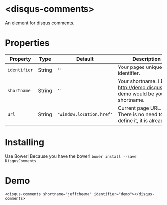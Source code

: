 # \<disqus-comments\>

An element for disqus comments.
# Properties

Property         | Type    | Default | Description                                                                                                                                 
---------------- | ------- | ------- | ------------                                                                                                                                
`identifier`         |String | `''` | Your pages unique identifier.                                                                                 
`shortname`          | String  | `''`    | Your shortname. I.E http://demo.disqus.com. demo would be your shortname.
`url` | String | `'window.location.href'` | Current page URL. There is no need to define it, it is already.
# Installing 
Use Bower! Because you have the bower!
`bower install --save DisqusComments`
# Demo
`<disqus-comments shortname="jeffcheema" identifier="demo"></disqus-comments>`
